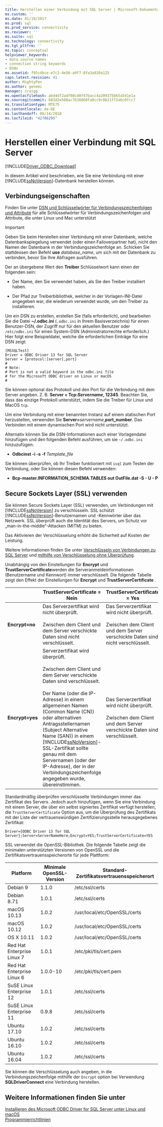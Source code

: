 ```yaml
---
title: Herstellen einer Verbindung mit SQL Server | Microsoft-Dokumentation
ms.custom: ''
ms.date: 01/19/2017
ms.prod: sql
ms.prod_service: connectivity
ms.reviewer: ''
ms.suite: sql
ms.technology: connectivity
ms.tgt_pltfrm: ''
ms.topic: conceptual
helpviewer_keywords:
- data source names
- connection string keywords
- DSNs
ms.assetid: f95cdbce-e7c2-4e56-a9f7-8fa3a920a125
caps.latest.revision: 41
author: MightyPen
ms.author: genemi
manager: craigg
ms.openlocfilehash: abd4df2a4f08cd8f47bacc4a209375b65a541e1a
ms.sourcegitcommit: 603d2e588ac7b36060fa0cc9c8621ff2a6c0fcc7
ms.translationtype: MTE75
ms.contentlocale: de-DE
ms.lasthandoff: 08/14/2018
ms.locfileid: "42786295"
---
```

# <a name="connecting-to-sql-server"></a>Herstellen einer Verbindung mit SQL Server
[!INCLUDE[Driver_ODBC_Download](../../../includes/driver_odbc_download.md)]

In diesem Artikel wird beschrieben, wie Sie eine Verbindung mit einer [!INCLUDE[ssNoVersion](../../../includes/ssnoversion-md.md)]-Datenbank herstellen können.  
  
## <a name="connection-properties"></a>Verbindungseigenschaften  

Finden Sie unter [DSN und Schlüsselwörter für Verbindungszeichenfolgen und Attribute](../../../connect/odbc/dsn-connection-string-attribute.md) für alle Schlüsselwörter für Verbindungszeichenfolgen und Attribute, die unter Linux und Mac unterstützt

> [!IMPORTANT]  
> Geben Sie beim Herstellen einer Verbindung mit einer Datenbank, welche Datenbankspiegelung verwendet (oder einen Failoverpartner hat), nicht den Namen der Datenbank in der Verbindungszeichenfolge an. Schicken Sie stattdessen den Befehl **use** *database_name*, um sich mit der Datenbank zu verbinden, bevor Sie Ihre Abfragen ausführen.  
  
Der an übergebene Wert den **Treiber** Schlüsselwort kann einen der folgenden sein:  
  
-   Der Name, den Sie verwendet haben, als Sie den Treiber installiert haben.

-   Der Pfad zur Treiberbibliothek, welcher in der Vorlagen-INI-Datei angegeben war, die wiederum verwendet wurde, um den Treiber zu installieren.  

Um ein DSN zu erstellen, erstellen Sie (falls erforderlich), und bearbeiten Sie die Datei **~/.odbc.ini** (`.odbc.ini` in Ihrem Basisverzeichnis) für einen Benutzer-DSN, der Zugriff nur für den aktuellen Benutzer oder `/etc/odbc.ini` für einen System-DSN (Administratorrechte erforderlich.) Hier folgt eine Beispieldatei, welche die erforderlichen Einträge für eine DSN zeigt:  

```  
[MSSQLTest]  
Driver = ODBC Driver 13 for SQL Server  
Server = [protocol:]server[,port]  
#   
# Note:  
# Port is not a valid keyword in the odbc.ini file  
# for the Microsoft ODBC driver on Linux or macOS
#  
```  

Sie können optional das Protokoll und den Port für die Verbindung mit dem Server angeben. Z. B. **Server = Tcp:***Servername***, 12345**. Beachten Sie, dass das einzige Protokoll unterstützt, indem Sie die Treiber für Linux und MacOS `tcp`.

Um eine Verbindung mit einer benannten Instanz auf einem statischen Port herzustellen, verwenden Sie <b>Server=</b>*servername*,**port_number**. Das Verbinden mit einem dynamischen Port wird nicht unterstützt.  

Alternativ können Sie die DSN-Informationen auch einer Vorlagendatei hinzufügen und den folgenden Befehl ausführen, um sie `~/.odbc.ini` hinzuzufügen:
 - **Odbcinst -i -s -f** *Template_file*  
 
Sie können überprüfen, ob Ihr Treiber funktioniert mit `isql` zum Testen der Verbindung, oder Sie können diesen Befehl verwenden:
 - **Bcp-master.INFORMATION_SCHEMA.TABLES out OutFile.dat -S <server> - U <name> - P <password>**  

## <a name="using-secure-sockets-layer-ssl"></a>Secure Sockets Layer (SSL) verwenden  
Sie können Secure Sockets Layer (SSL) verwenden, um Verbindungen mit [!INCLUDE[ssNoVersion](../../../includes/ssnoversion-md.md)] zu verschlüsseln. SSL schützt [!INCLUDE[ssNoVersion](../../../includes/ssnoversion-md.md)]-Benutzernamen und -Kennwörter über das Netzwerk. SSL überprüft auch die Identität des Servers, um Schutz vor „man-in-the-middle“-Attacken (MITM) zu bieten.  

Das Aktivieren der Verschlüsselung erhöht die Sicherheit auf Kosten der Leistung.

Weitere Informationen finden Sie unter [Verschlüsseln von Verbindungen zu SQL Server](http://go.microsoft.com/fwlink/?LinkId=220900) und [mithilfe von Verschlüsselung ohne Überprüfung](https://docs.microsoft.com/sql/relational-databases/native-client/features/using-encryption-without-validation).

Unabhängig von den Einstellungen für **Encrypt** und **TrustServerCertificate**werden die Serveranmeldeinformationen (Benutzername und Kennwort) immer verschlüsselt. Die folgende Tabelle zeigt den Effekt der Einstellungen für **Encrypt** und **TrustServerCertificate** .  

||**TrustServerCertificate = Nein**|**TrustServerCertificate = Yes**|  
|-|-------------------------------------|------------------------------------|  
|**Encrypt=no**|Das Serverzertifikat wird nicht überprüft.<br /><br />Zwischen dem Client und dem Server verschickte Daten sind nicht verschlüsselt.|Das Serverzertifikat wird nicht überprüft.<br /><br />Zwischen dem Client und dem Server verschickte Daten sind nicht verschlüsselt.|  
|**Encrypt=yes**|Serverzertifikat wird überprüft.<br /><br />Zwischen dem Client und dem Server verschickte Daten sind verschlüsselt.<br /><br />Der Name (oder die IP-Adresse) in einem allgemeinen Namen (Common Name (CN)) oder alternativen Antragsstellernamen (Subject Alternative Name (SAN)) in einem [!INCLUDE[ssNoVersion](../../../includes/ssnoversion-md.md)]-SSL-Zertifikat sollte genau mit dem Servernamen (oder der IP-Adresse), der in der Verbindungszeichenfolge angegeben wurde, übereinstimmen.|Das Serverzertifikat wird nicht überprüft.<br /><br />Zwischen dem Client und dem Server verschickte Daten sind verschlüsselt.|  

Standardmäßig überprüfen verschlüsselte Verbindungen immer das Zertifikat des Servers. Jedoch auch hinzufügen, wenn Sie eine Verbindung mit einem Server, die über ein selbst signiertes Zertifikat verfügt herstellen, die `TrustServerCertificate` Option aus, um die Überprüfung des Zertifikats mit der Liste der vertrauenswürdigen Zertifizierungsstelle herausgegebenes Zertifikat:  

```  
Driver={ODBC Driver 13 for SQL Server};Server=ServerNameHere;Encrypt=YES;TrustServerCertificate=YES  
```  
  
SSL verwendet die OpenSSL-Bibliothek. Die folgende Tabelle zeigt die minimalen unterstützten Versionen von OpenSSL und die Zertifikatsvertrauensspeicherorte für jede Plattform:

|Platform|Minimale OpenSSL-Version|Standard-Zertifikatsvertrauensspeicherort|  
|------------|---------------------------|--------------------------------------------|
|Debian 9|1.1.0|/etc/ssl/certs|
|Debian 8.71 |1.0.1|/etc/ssl/certs|
|macOS 10.13|1.0.2|/usr/local/etc/OpenSSL/certs|
|macOS 10.12|1.0.2|/usr/local/etc/OpenSSL/certs|
|OS X 10.11|1.0.2|/usr/local/etc/OpenSSL/certs|
|Red Hat Enterprise Linux 7|1.0.1|/etc/pki/tls/cert.pem|
|Red Hat Enterprise Linux 6|1.0.0-10|/etc/pki/tls/cert.pem|
|SuSE Linux Enterprise 12 |1.0.1|/etc/ssl/certs|
|SuSE Linux Enterprise 11 |0.9.8|/etc/ssl/certs|
|Ubuntu 17.10 |1.0.2|/etc/ssl/certs|
|Ubuntu 16.10 |1.0.2|/etc/ssl/certs|
|Ubuntu 16.04 |1.0.2|/etc/ssl/certs|
  
Sie können die Verschlüsselung auch angeben, in die Verbindungszeichenfolge mithilfe der `Encrypt` option bei Verwendung **SQLDriverConnect** eine Verbindung herstellen.

## <a name="see-also"></a>Weitere Informationen finden Sie unter  
[Installieren des Microsoft ODBC Driver for SQL Server unter Linux und macOS](../../../connect/odbc/linux-mac/installing-the-microsoft-odbc-driver-for-sql-server.md)  
[Programmierrichtlinien](../../../connect/odbc/linux-mac/programming-guidelines.md)
